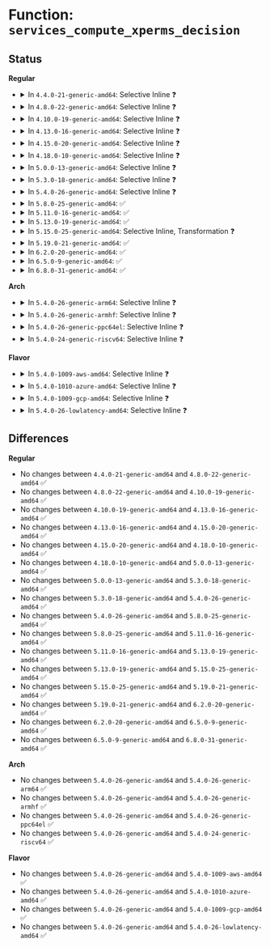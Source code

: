 # Function: <code>services_compute_xperms_decision</code>

## Status
<b>Regular</b>
<ul>
<li>
<details>
<summary>In <code>4.4.0-21-generic-amd64</code>: Selective Inline ❓</summary>

```c
void services_compute_xperms_decision(struct extended_perms_decision * xpermd, struct avtab_node * node)
```

```json
{
  "name": "services_compute_xperms_decision",
  "collision_type": "Unique Global",
  "inline_type": "Selective",
  "funcs": [
    {
      "addr": 18446744071582349856,
      "name": "services_compute_xperms_decision",
      "external": true,
      "loc": "security/selinux/ss/services.c:939",
      "file": "security/selinux/ss/services.c",
      "inline": "not declared, inlined",
      "caller_inline": [],
      "caller_func": [
        "security/selinux/ss/services.c:security_compute_xperms_decision",
        "security/selinux/ss/conditional.c:cond_compute_xperms"
      ]
    }
  ],
  "symbols": [
    {
      "addr": 18446744071582349856,
      "name": "services_compute_xperms_decision",
      "section": ".text",
      "bind": "STB_GLOBAL",
      "size": 411
    }
  ]
}
```
</details>
</li>
<li>
<details>
<summary>In <code>4.8.0-22-generic-amd64</code>: Selective Inline ❓</summary>

```c
void services_compute_xperms_decision(struct extended_perms_decision * xpermd, struct avtab_node * node)
```

```json
{
  "name": "services_compute_xperms_decision",
  "collision_type": "Unique Global",
  "inline_type": "Selective",
  "funcs": [
    {
      "addr": 18446744071582570896,
      "name": "services_compute_xperms_decision",
      "external": true,
      "loc": "security/selinux/ss/services.c:933",
      "file": "security/selinux/ss/services.c",
      "inline": "not declared, inlined",
      "caller_inline": [],
      "caller_func": [
        "security/selinux/ss/services.c:security_compute_xperms_decision",
        "security/selinux/ss/conditional.c:cond_compute_xperms"
      ]
    }
  ],
  "symbols": [
    {
      "addr": 18446744071582570896,
      "name": "services_compute_xperms_decision",
      "section": ".text",
      "bind": "STB_GLOBAL",
      "size": 379
    }
  ]
}
```
</details>
</li>
<li>
<details>
<summary>In <code>4.10.0-19-generic-amd64</code>: Selective Inline ❓</summary>

```c
void services_compute_xperms_decision(struct extended_perms_decision * xpermd, struct avtab_node * node)
```

```json
{
  "name": "services_compute_xperms_decision",
  "collision_type": "Unique Global",
  "inline_type": "Selective",
  "funcs": [
    {
      "addr": 18446744071582664096,
      "name": "services_compute_xperms_decision",
      "external": true,
      "loc": "security/selinux/ss/services.c:933",
      "file": "security/selinux/ss/services.c",
      "inline": "not declared, inlined",
      "caller_inline": [],
      "caller_func": [
        "security/selinux/ss/services.c:security_compute_xperms_decision",
        "security/selinux/ss/conditional.c:cond_compute_xperms"
      ]
    }
  ],
  "symbols": [
    {
      "addr": 18446744071582664096,
      "name": "services_compute_xperms_decision",
      "section": ".text",
      "bind": "STB_GLOBAL",
      "size": 379
    }
  ]
}
```
</details>
</li>
<li>
<details>
<summary>In <code>4.13.0-16-generic-amd64</code>: Selective Inline ❓</summary>

```c
void services_compute_xperms_decision(struct extended_perms_decision * xpermd, struct avtab_node * node)
```

```json
{
  "name": "services_compute_xperms_decision",
  "collision_type": "Unique Global",
  "inline_type": "Selective",
  "funcs": [
    {
      "addr": 18446744071582756752,
      "name": "services_compute_xperms_decision",
      "external": true,
      "loc": "security/selinux/ss/services.c:945",
      "file": "security/selinux/ss/services.c",
      "inline": "not declared, inlined",
      "caller_inline": [],
      "caller_func": [
        "security/selinux/ss/services.c:security_compute_xperms_decision",
        "security/selinux/ss/conditional.c:cond_compute_xperms"
      ]
    }
  ],
  "symbols": [
    {
      "addr": 18446744071582756752,
      "name": "services_compute_xperms_decision",
      "section": ".text",
      "bind": "STB_GLOBAL",
      "size": 366
    }
  ]
}
```
</details>
</li>
<li>
<details>
<summary>In <code>4.15.0-20-generic-amd64</code>: Selective Inline ❓</summary>

```c
void services_compute_xperms_decision(struct extended_perms_decision * xpermd, struct avtab_node * node)
```

```json
{
  "name": "services_compute_xperms_decision",
  "collision_type": "Unique Global",
  "inline_type": "Selective",
  "funcs": [
    {
      "addr": 18446744071582912768,
      "name": "services_compute_xperms_decision",
      "external": true,
      "loc": "security/selinux/ss/services.c:950",
      "file": "security/selinux/ss/services.c",
      "inline": "not declared, inlined",
      "caller_inline": [],
      "caller_func": [
        "security/selinux/ss/services.c:security_compute_xperms_decision",
        "security/selinux/ss/conditional.c:cond_compute_xperms"
      ]
    }
  ],
  "symbols": [
    {
      "addr": 18446744071582912768,
      "name": "services_compute_xperms_decision",
      "section": ".text",
      "bind": "STB_GLOBAL",
      "size": 366
    }
  ]
}
```
</details>
</li>
<li>
<details>
<summary>In <code>4.18.0-10-generic-amd64</code>: Selective Inline ❓</summary>

```c
void services_compute_xperms_decision(struct extended_perms_decision * xpermd, struct avtab_node * node)
```

```json
{
  "name": "services_compute_xperms_decision",
  "collision_type": "Unique Global",
  "inline_type": "Selective",
  "funcs": [
    {
      "addr": 18446744071583110960,
      "name": "services_compute_xperms_decision",
      "external": true,
      "loc": "security/selinux/ss/services.c:957",
      "file": "security/selinux/ss/services.c",
      "inline": "not declared, inlined",
      "caller_inline": [],
      "caller_func": [
        "security/selinux/ss/services.c:security_compute_xperms_decision",
        "security/selinux/ss/conditional.c:cond_compute_xperms"
      ]
    }
  ],
  "symbols": [
    {
      "addr": 18446744071583110960,
      "name": "services_compute_xperms_decision",
      "section": ".text",
      "bind": "STB_GLOBAL",
      "size": 375
    }
  ]
}
```
</details>
</li>
<li>
<details>
<summary>In <code>5.0.0-13-generic-amd64</code>: Selective Inline ❓</summary>

```c
void services_compute_xperms_decision(struct extended_perms_decision * xpermd, struct avtab_node * node)
```

```json
{
  "name": "services_compute_xperms_decision",
  "collision_type": "Unique Global",
  "inline_type": "Selective",
  "funcs": [
    {
      "addr": 18446744071583226928,
      "name": "services_compute_xperms_decision",
      "external": true,
      "loc": "security/selinux/ss/services.c:954",
      "file": "security/selinux/ss/services.c",
      "inline": "not declared, inlined",
      "caller_inline": [],
      "caller_func": [
        "security/selinux/ss/services.c:security_compute_xperms_decision",
        "security/selinux/ss/conditional.c:cond_compute_xperms"
      ]
    }
  ],
  "symbols": [
    {
      "addr": 18446744071583226928,
      "name": "services_compute_xperms_decision",
      "section": ".text",
      "bind": "STB_GLOBAL",
      "size": 375
    }
  ]
}
```
</details>
</li>
<li>
<details>
<summary>In <code>5.3.0-18-generic-amd64</code>: Selective Inline ❓</summary>

```c
void services_compute_xperms_decision(struct extended_perms_decision * xpermd, struct avtab_node * node)
```

```json
{
  "name": "services_compute_xperms_decision",
  "collision_type": "Unique Global",
  "inline_type": "Selective",
  "funcs": [
    {
      "addr": 18446744071583413536,
      "name": "services_compute_xperms_decision",
      "external": true,
      "loc": "security/selinux/ss/services.c:944",
      "file": "security/selinux/ss/services.c",
      "inline": "not declared, inlined",
      "caller_inline": [],
      "caller_func": [
        "security/selinux/ss/services.c:security_compute_xperms_decision",
        "security/selinux/ss/conditional.c:cond_compute_xperms"
      ]
    }
  ],
  "symbols": [
    {
      "addr": 18446744071583413536,
      "name": "services_compute_xperms_decision",
      "section": ".text",
      "bind": "STB_GLOBAL",
      "size": 406
    }
  ]
}
```
</details>
</li>
<li>
<details>
<summary>In <code>5.4.0-26-generic-amd64</code>: Selective Inline ❓</summary>

```c
void services_compute_xperms_decision(struct extended_perms_decision * xpermd, struct avtab_node * node)
```

```json
{
  "name": "services_compute_xperms_decision",
  "collision_type": "Unique Global",
  "inline_type": "Selective",
  "funcs": [
    {
      "addr": 18446744071583519440,
      "name": "services_compute_xperms_decision",
      "external": true,
      "loc": "security/selinux/ss/services.c:944",
      "file": "security/selinux/ss/services.c",
      "inline": "not declared, inlined",
      "caller_inline": [],
      "caller_func": [
        "security/selinux/ss/services.c:security_compute_xperms_decision",
        "security/selinux/ss/conditional.c:cond_compute_xperms"
      ]
    }
  ],
  "symbols": [
    {
      "addr": 18446744071583519440,
      "name": "services_compute_xperms_decision",
      "section": ".text",
      "bind": "STB_GLOBAL",
      "size": 406
    }
  ]
}
```
</details>
</li>
<li>
<details>
<summary>In <code>5.8.0-25-generic-amd64</code>: ✅</summary>

```c
void services_compute_xperms_decision(struct extended_perms_decision * xpermd, struct avtab_node * node)
```

```json
{
  "name": "services_compute_xperms_decision",
  "collision_type": "Unique Global",
  "inline_type": "No",
  "funcs": [
    {
      "addr": 18446744071583869760,
      "name": "services_compute_xperms_decision",
      "external": true,
      "loc": "security/selinux/ss/services.c:951",
      "file": "security/selinux/ss/services.c",
      "inline": "seen, unknown",
      "caller_inline": [],
      "caller_func": [
        "security/selinux/ss/services.c:security_compute_xperms_decision",
        "security/selinux/ss/conditional.c:cond_compute_xperms"
      ]
    }
  ],
  "symbols": [
    {
      "addr": 18446744071583869760,
      "name": "services_compute_xperms_decision",
      "section": ".text",
      "bind": "STB_GLOBAL",
      "size": 418
    }
  ]
}
```
</details>
</li>
<li>
<details>
<summary>In <code>5.11.0-16-generic-amd64</code>: ✅</summary>

```c
void services_compute_xperms_decision(struct extended_perms_decision * xpermd, struct avtab_node * node)
```

```json
{
  "name": "services_compute_xperms_decision",
  "collision_type": "Unique Global",
  "inline_type": "No",
  "funcs": [
    {
      "addr": 18446744071583990832,
      "name": "services_compute_xperms_decision",
      "external": true,
      "loc": "security/selinux/ss/services.c:958",
      "file": "security/selinux/ss/services.c",
      "inline": "seen, unknown",
      "caller_inline": [],
      "caller_func": [
        "security/selinux/ss/services.c:security_compute_xperms_decision",
        "security/selinux/ss/conditional.c:cond_compute_xperms"
      ]
    }
  ],
  "symbols": [
    {
      "addr": 18446744071583990832,
      "name": "services_compute_xperms_decision",
      "section": ".text",
      "bind": "STB_GLOBAL",
      "size": 418
    }
  ]
}
```
</details>
</li>
<li>
<details>
<summary>In <code>5.13.0-19-generic-amd64</code>: ✅</summary>

```c
void services_compute_xperms_decision(struct extended_perms_decision * xpermd, struct avtab_node * node)
```

```json
{
  "name": "services_compute_xperms_decision",
  "collision_type": "Unique Global",
  "inline_type": "No",
  "funcs": [
    {
      "addr": 18446744071584017456,
      "name": "services_compute_xperms_decision",
      "external": true,
      "loc": "security/selinux/ss/services.c:960",
      "file": "security/selinux/ss/services.c",
      "inline": "seen, unknown",
      "caller_inline": [],
      "caller_func": [
        "security/selinux/ss/services.c:security_compute_xperms_decision",
        "security/selinux/ss/conditional.c:cond_compute_xperms"
      ]
    }
  ],
  "symbols": [
    {
      "addr": 18446744071584017456,
      "name": "services_compute_xperms_decision",
      "section": ".text",
      "bind": "STB_GLOBAL",
      "size": 436
    }
  ]
}
```
</details>
</li>
<li>
<details>
<summary>In <code>5.15.0-25-generic-amd64</code>: Selective Inline, Transformation ❓</summary>

```c
void services_compute_xperms_decision(struct extended_perms_decision * xpermd, struct avtab_node * node)
```

```json
{
  "name": "services_compute_xperms_decision",
  "collision_type": "Unique Global",
  "inline_type": "Selective",
  "funcs": [
    {
      "addr": 18446744071584388227,
      "name": "services_compute_xperms_decision",
      "external": true,
      "loc": "security/selinux/ss/services.c:961",
      "file": "security/selinux/ss/services.c",
      "inline": "not declared, inlined",
      "caller_inline": [
        "security/selinux/ss/services.c:security_compute_xperms_decision"
      ],
      "caller_func": [
        "security/selinux/ss/services.c:security_compute_xperms_decision",
        "security/selinux/ss/conditional.c:cond_compute_xperms"
      ]
    }
  ],
  "symbols": [
    {
      "addr": 18446744071584375648,
      "name": "services_compute_xperms_decision.part.0",
      "section": ".text",
      "bind": "STB_LOCAL",
      "size": 368
    },
    {
      "addr": 18446744071584387392,
      "name": "services_compute_xperms_decision",
      "section": ".text",
      "bind": "STB_GLOBAL",
      "size": 68
    }
  ]
}
```
</details>
</li>
<li>
<details>
<summary>In <code>5.19.0-21-generic-amd64</code>: ✅</summary>

```c
void services_compute_xperms_decision(struct extended_perms_decision * xpermd, struct avtab_node * node)
```

```json
{
  "name": "services_compute_xperms_decision",
  "collision_type": "Unique Global",
  "inline_type": "No",
  "funcs": [
    {
      "addr": 18446744071585012784,
      "name": "services_compute_xperms_decision",
      "external": true,
      "loc": "security/selinux/ss/services.c:959",
      "file": "security/selinux/ss/services.c",
      "inline": "seen, unknown",
      "caller_inline": [],
      "caller_func": [
        "security/selinux/ss/services.c:security_compute_xperms_decision",
        "security/selinux/ss/conditional.c:cond_compute_xperms"
      ]
    }
  ],
  "symbols": [
    {
      "addr": 18446744071585012784,
      "name": "services_compute_xperms_decision",
      "section": ".text",
      "bind": "STB_GLOBAL",
      "size": 545
    }
  ]
}
```
</details>
</li>
<li>
<details>
<summary>In <code>6.2.0-20-generic-amd64</code>: ✅</summary>

```c
void services_compute_xperms_decision(struct extended_perms_decision * xpermd, struct avtab_node * node)
```

```json
{
  "name": "services_compute_xperms_decision",
  "collision_type": "Unique Global",
  "inline_type": "No",
  "funcs": [
    {
      "addr": 18446744071585728656,
      "name": "services_compute_xperms_decision",
      "external": true,
      "loc": "security/selinux/ss/services.c:953",
      "file": "security/selinux/ss/services.c",
      "inline": "seen, unknown",
      "caller_inline": [],
      "caller_func": [
        "security/selinux/ss/services.c:security_compute_xperms_decision",
        "security/selinux/ss/conditional.c:cond_compute_xperms"
      ]
    }
  ],
  "symbols": [
    {
      "addr": 18446744071585728656,
      "name": "services_compute_xperms_decision",
      "section": ".text",
      "bind": "STB_GLOBAL",
      "size": 545
    }
  ]
}
```
</details>
</li>
<li>
<details>
<summary>In <code>6.5.0-9-generic-amd64</code>: ✅</summary>

```c
void services_compute_xperms_decision(struct extended_perms_decision * xpermd, struct avtab_node * node)
```

```json
{
  "name": "services_compute_xperms_decision",
  "collision_type": "Unique Global",
  "inline_type": "No",
  "funcs": [
    {
      "addr": 18446744071585959232,
      "name": "services_compute_xperms_decision",
      "external": true,
      "loc": "security/selinux/ss/services.c:946",
      "file": "security/selinux/ss/services.c",
      "inline": "seen, unknown",
      "caller_inline": [],
      "caller_func": [
        "security/selinux/ss/services.c:security_compute_xperms_decision",
        "security/selinux/ss/conditional.c:cond_compute_xperms"
      ]
    }
  ],
  "symbols": [
    {
      "addr": 18446744071585959232,
      "name": "services_compute_xperms_decision",
      "section": ".text",
      "bind": "STB_GLOBAL",
      "size": 773
    }
  ]
}
```
</details>
</li>
<li>
<details>
<summary>In <code>6.8.0-31-generic-amd64</code>: ✅</summary>

```c
void services_compute_xperms_decision(struct extended_perms_decision * xpermd, struct avtab_node * node)
```

```json
{
  "name": "services_compute_xperms_decision",
  "collision_type": "Unique Global",
  "inline_type": "No",
  "funcs": [
    {
      "addr": 18446744071586208080,
      "name": "services_compute_xperms_decision",
      "external": true,
      "loc": "security/selinux/ss/services.c:946",
      "file": "security/selinux/ss/services.c",
      "inline": "seen, unknown",
      "caller_inline": [],
      "caller_func": [
        "security/selinux/ss/services.c:security_compute_xperms_decision",
        "security/selinux/ss/conditional.c:cond_compute_xperms"
      ]
    }
  ],
  "symbols": [
    {
      "addr": 18446744071586208080,
      "name": "services_compute_xperms_decision",
      "section": ".text",
      "bind": "STB_GLOBAL",
      "size": 773
    }
  ]
}
```
</details>
</li>
</ul>
<b>Arch</b>
<ul>
<li>
<details>
<summary>In <code>5.4.0-26-generic-arm64</code>: Selective Inline ❓</summary>

```c
void services_compute_xperms_decision(struct extended_perms_decision * xpermd, struct avtab_node * node)
```

```json
{
  "name": "services_compute_xperms_decision",
  "collision_type": "Unique Global",
  "inline_type": "Selective",
  "funcs": [
    {
      "addr": 18446603336495286288,
      "name": "services_compute_xperms_decision",
      "external": true,
      "loc": "security/selinux/ss/services.c:944",
      "file": "security/selinux/ss/services.c",
      "inline": "not declared, inlined",
      "caller_inline": [],
      "caller_func": [
        "security/selinux/ss/services.c:security_compute_xperms_decision",
        "security/selinux/ss/conditional.c:cond_compute_xperms"
      ]
    }
  ],
  "symbols": [
    {
      "addr": 18446603336495286288,
      "name": "services_compute_xperms_decision",
      "section": ".text",
      "bind": "STB_GLOBAL",
      "size": 520
    }
  ]
}
```
</details>
</li>
<li>
<details>
<summary>In <code>5.4.0-26-generic-armhf</code>: Selective Inline ❓</summary>

```c
void services_compute_xperms_decision(struct extended_perms_decision * xpermd, struct avtab_node * node)
```

```json
{
  "name": "services_compute_xperms_decision",
  "collision_type": "Unique Global",
  "inline_type": "Selective",
  "funcs": [
    {
      "addr": 3228668756,
      "name": "services_compute_xperms_decision",
      "external": true,
      "loc": "security/selinux/ss/services.c:944",
      "file": "security/selinux/ss/services.c",
      "inline": "not declared, inlined",
      "caller_inline": [],
      "caller_func": [
        "security/selinux/ss/services.c:security_compute_xperms_decision",
        "security/selinux/ss/conditional.c:cond_compute_xperms"
      ]
    }
  ],
  "symbols": [
    {
      "addr": 3228668756,
      "name": "services_compute_xperms_decision",
      "section": ".text",
      "bind": "STB_GLOBAL",
      "size": 484
    }
  ]
}
```
</details>
</li>
<li>
<details>
<summary>In <code>5.4.0-26-generic-ppc64el</code>: Selective Inline ❓</summary>

```c
void services_compute_xperms_decision(struct extended_perms_decision * xpermd, struct avtab_node * node)
```

```json
{
  "name": "services_compute_xperms_decision",
  "collision_type": "Unique Global",
  "inline_type": "Selective",
  "funcs": [
    {
      "addr": 13835058055289270032,
      "name": "services_compute_xperms_decision",
      "external": true,
      "loc": "security/selinux/ss/services.c:944",
      "file": "security/selinux/ss/services.c",
      "inline": "not declared, inlined",
      "caller_inline": [],
      "caller_func": [
        "security/selinux/ss/services.c:security_compute_xperms_decision",
        "security/selinux/ss/conditional.c:cond_compute_xperms"
      ]
    }
  ],
  "symbols": [
    {
      "addr": 13835058055289270032,
      "name": "services_compute_xperms_decision",
      "section": ".text",
      "bind": "STB_GLOBAL",
      "size": 648
    }
  ]
}
```
</details>
</li>
<li>
<details>
<summary>In <code>5.4.0-24-generic-riscv64</code>: Selective Inline ❓</summary>

```c
void services_compute_xperms_decision(struct extended_perms_decision * xpermd, struct avtab_node * node)
```

```json
{
  "name": "services_compute_xperms_decision",
  "collision_type": "Unique Global",
  "inline_type": "Selective",
  "funcs": [
    {
      "addr": 18446743936274509872,
      "name": "services_compute_xperms_decision",
      "external": true,
      "loc": "security/selinux/ss/services.c:944",
      "file": "security/selinux/ss/services.c",
      "inline": "not declared, inlined",
      "caller_inline": [],
      "caller_func": [
        "security/selinux/ss/services.c:security_compute_xperms_decision",
        "security/selinux/ss/conditional.c:cond_compute_xperms"
      ]
    }
  ],
  "symbols": [
    {
      "addr": 18446743936274509872,
      "name": "services_compute_xperms_decision",
      "section": ".text",
      "bind": "STB_GLOBAL",
      "size": 430
    }
  ]
}
```
</details>
</li>
</ul>
<b>Flavor</b>
<ul>
<li>
<details>
<summary>In <code>5.4.0-1009-aws-amd64</code>: Selective Inline ❓</summary>

```c
void services_compute_xperms_decision(struct extended_perms_decision * xpermd, struct avtab_node * node)
```

```json
{
  "name": "services_compute_xperms_decision",
  "collision_type": "Unique Global",
  "inline_type": "Selective",
  "funcs": [
    {
      "addr": 18446744071583488176,
      "name": "services_compute_xperms_decision",
      "external": true,
      "loc": "security/selinux/ss/services.c:944",
      "file": "security/selinux/ss/services.c",
      "inline": "not declared, inlined",
      "caller_inline": [],
      "caller_func": [
        "security/selinux/ss/services.c:security_compute_xperms_decision",
        "security/selinux/ss/conditional.c:cond_compute_xperms"
      ]
    }
  ],
  "symbols": [
    {
      "addr": 18446744071583488176,
      "name": "services_compute_xperms_decision",
      "section": ".text",
      "bind": "STB_GLOBAL",
      "size": 406
    }
  ]
}
```
</details>
</li>
<li>
<details>
<summary>In <code>5.4.0-1010-azure-amd64</code>: Selective Inline ❓</summary>

```c
void services_compute_xperms_decision(struct extended_perms_decision * xpermd, struct avtab_node * node)
```

```json
{
  "name": "services_compute_xperms_decision",
  "collision_type": "Unique Global",
  "inline_type": "Selective",
  "funcs": [
    {
      "addr": 18446744071583425248,
      "name": "services_compute_xperms_decision",
      "external": true,
      "loc": "security/selinux/ss/services.c:944",
      "file": "security/selinux/ss/services.c",
      "inline": "not declared, inlined",
      "caller_inline": [],
      "caller_func": [
        "security/selinux/ss/services.c:security_compute_xperms_decision",
        "security/selinux/ss/conditional.c:cond_compute_xperms"
      ]
    }
  ],
  "symbols": [
    {
      "addr": 18446744071583425248,
      "name": "services_compute_xperms_decision",
      "section": ".text",
      "bind": "STB_GLOBAL",
      "size": 406
    }
  ]
}
```
</details>
</li>
<li>
<details>
<summary>In <code>5.4.0-1009-gcp-amd64</code>: Selective Inline ❓</summary>

```c
void services_compute_xperms_decision(struct extended_perms_decision * xpermd, struct avtab_node * node)
```

```json
{
  "name": "services_compute_xperms_decision",
  "collision_type": "Unique Global",
  "inline_type": "Selective",
  "funcs": [
    {
      "addr": 18446744071583471952,
      "name": "services_compute_xperms_decision",
      "external": true,
      "loc": "security/selinux/ss/services.c:944",
      "file": "security/selinux/ss/services.c",
      "inline": "not declared, inlined",
      "caller_inline": [],
      "caller_func": [
        "security/selinux/ss/services.c:security_compute_xperms_decision",
        "security/selinux/ss/conditional.c:cond_compute_xperms"
      ]
    }
  ],
  "symbols": [
    {
      "addr": 18446744071583471952,
      "name": "services_compute_xperms_decision",
      "section": ".text",
      "bind": "STB_GLOBAL",
      "size": 406
    }
  ]
}
```
</details>
</li>
<li>
<details>
<summary>In <code>5.4.0-26-lowlatency-amd64</code>: Selective Inline ❓</summary>

```c
void services_compute_xperms_decision(struct extended_perms_decision * xpermd, struct avtab_node * node)
```

```json
{
  "name": "services_compute_xperms_decision",
  "collision_type": "Unique Global",
  "inline_type": "Selective",
  "funcs": [
    {
      "addr": 18446744071583568128,
      "name": "services_compute_xperms_decision",
      "external": true,
      "loc": "security/selinux/ss/services.c:944",
      "file": "security/selinux/ss/services.c",
      "inline": "not declared, inlined",
      "caller_inline": [],
      "caller_func": [
        "security/selinux/ss/services.c:security_compute_xperms_decision",
        "security/selinux/ss/conditional.c:cond_compute_xperms"
      ]
    }
  ],
  "symbols": [
    {
      "addr": 18446744071583568128,
      "name": "services_compute_xperms_decision",
      "section": ".text",
      "bind": "STB_GLOBAL",
      "size": 406
    }
  ]
}
```
</details>
</li>
</ul>

## Differences
<b>Regular</b>
<ul>
<li>
No changes between <code>4.4.0-21-generic-amd64</code> and <code>4.8.0-22-generic-amd64</code> ✅
</li>
<li>
No changes between <code>4.8.0-22-generic-amd64</code> and <code>4.10.0-19-generic-amd64</code> ✅
</li>
<li>
No changes between <code>4.10.0-19-generic-amd64</code> and <code>4.13.0-16-generic-amd64</code> ✅
</li>
<li>
No changes between <code>4.13.0-16-generic-amd64</code> and <code>4.15.0-20-generic-amd64</code> ✅
</li>
<li>
No changes between <code>4.15.0-20-generic-amd64</code> and <code>4.18.0-10-generic-amd64</code> ✅
</li>
<li>
No changes between <code>4.18.0-10-generic-amd64</code> and <code>5.0.0-13-generic-amd64</code> ✅
</li>
<li>
No changes between <code>5.0.0-13-generic-amd64</code> and <code>5.3.0-18-generic-amd64</code> ✅
</li>
<li>
No changes between <code>5.3.0-18-generic-amd64</code> and <code>5.4.0-26-generic-amd64</code> ✅
</li>
<li>
No changes between <code>5.4.0-26-generic-amd64</code> and <code>5.8.0-25-generic-amd64</code> ✅
</li>
<li>
No changes between <code>5.8.0-25-generic-amd64</code> and <code>5.11.0-16-generic-amd64</code> ✅
</li>
<li>
No changes between <code>5.11.0-16-generic-amd64</code> and <code>5.13.0-19-generic-amd64</code> ✅
</li>
<li>
No changes between <code>5.13.0-19-generic-amd64</code> and <code>5.15.0-25-generic-amd64</code> ✅
</li>
<li>
No changes between <code>5.15.0-25-generic-amd64</code> and <code>5.19.0-21-generic-amd64</code> ✅
</li>
<li>
No changes between <code>5.19.0-21-generic-amd64</code> and <code>6.2.0-20-generic-amd64</code> ✅
</li>
<li>
No changes between <code>6.2.0-20-generic-amd64</code> and <code>6.5.0-9-generic-amd64</code> ✅
</li>
<li>
No changes between <code>6.5.0-9-generic-amd64</code> and <code>6.8.0-31-generic-amd64</code> ✅
</li>
</ul>
<b>Arch</b>
<ul>
<li>
No changes between <code>5.4.0-26-generic-amd64</code> and <code>5.4.0-26-generic-arm64</code> ✅
</li>
<li>
No changes between <code>5.4.0-26-generic-amd64</code> and <code>5.4.0-26-generic-armhf</code> ✅
</li>
<li>
No changes between <code>5.4.0-26-generic-amd64</code> and <code>5.4.0-26-generic-ppc64el</code> ✅
</li>
<li>
No changes between <code>5.4.0-26-generic-amd64</code> and <code>5.4.0-24-generic-riscv64</code> ✅
</li>
</ul>
<b>Flavor</b>
<ul>
<li>
No changes between <code>5.4.0-26-generic-amd64</code> and <code>5.4.0-1009-aws-amd64</code> ✅
</li>
<li>
No changes between <code>5.4.0-26-generic-amd64</code> and <code>5.4.0-1010-azure-amd64</code> ✅
</li>
<li>
No changes between <code>5.4.0-26-generic-amd64</code> and <code>5.4.0-1009-gcp-amd64</code> ✅
</li>
<li>
No changes between <code>5.4.0-26-generic-amd64</code> and <code>5.4.0-26-lowlatency-amd64</code> ✅
</li>
</ul>

